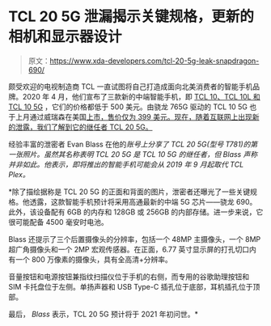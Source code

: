 # TCL 20 5G 泄漏揭示关键规格，更新的相机和显示器设计

> 原文：<https://www.xda-developers.com/tcl-20-5g-leak-snapdragon-690/>

颇受欢迎的电视制造商 TCL 一直试图将自己打造成面向北美消费者的智能手机品牌。2020 年 4 月，他们宣布了三款新的中端智能手机，即 [TCL 10、TCL 10L 和 TCL 10 5G](https://www.xda-developers.com/tcl-launches-10l-10-pro-5g-starting-usd-500/) ，它们的价格都低于 500 美元。由骁龙 765G 驱动的 TCL 10 5G 也于上月通过威瑞森在美国[上市，售价仅为 399 美元。现在，随着互联网上出现新的泄露，我们了解到它的继任者 TCL 20 5G。](https://www.xda-developers.com/tcl-10-5g-uw-verizon-price-specs-features/)

经验丰富的泄密者 Evan Blass 在他的[](https://www.voice.com/post/@evan/first-images-specs-of-the-tcl-20-5g-1606436886-1)*账号上分享了 TCL 20 5G(型号 T781)的第一张照片。虽然其名称表明 TCL 20 5G 是 TCL 10 5G 的继任者，但 Blass 声称并非如此。他表示，即将推出的智能手机可能会从 2019 年 9 月起取代 TCL Plex。*

 *除了描绘据称是 TCL 20 5G 的正面和背面的图片，泄密者还曝光了一些关键规格。他透露，这款智能手机预计将采用高通最新的中端 5G 芯片——骁龙 690。此外，该设备配有 6GB 的内存和 128GB 或 256GB 的内部存储。进一步来说，它很可能配备 4500 毫安时电池。

Blass 还提示了三个后置摄像头的分辨率，包括一个 48MP 主摄像头，一个 8MP 超广角摄像头和一个 2MP 宏观传感器。在正面，6.77 英寸显示屏的打孔切口内有一个 800 万像素的摄像头，具有全高清+分辨率。

音量按钮和电源按钮兼指纹扫描仪位于手机的右侧，而专用的谷歌助理按钮和 SIM 卡托盘位于左侧。单扬声器和 USB Type-C 插孔位于底部，耳机插孔位于顶部。

最后， *Blass* 表示，TCL 20 5G 预计将于 2021 年初问世。*